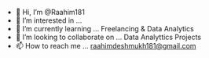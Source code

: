 - 👋 Hi, I’m @Raahim181
- 👀 I’m interested in ...
- 🌱 I’m currently learning ... Freelancing & Data Analytics
- 💞️ I’m looking to collaborate on ... Data Analyttics Projects
- 📫 How to reach me ... raahimdeshmukh181@gmail.com

<!---
Raahim181/Raahim181 is a ✨ special ✨ repository because its `README.md` (this file) appears on your GitHub profile.
You can click the Preview link to take a look at your changes.
--->
